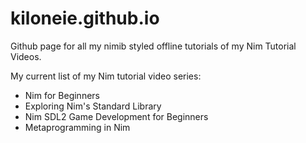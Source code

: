 # kiloneie.github.io
Github page for all my nimib styled offline tutorials of my Nim Tutorial Videos.

My current list of my Nim tutorial video series:
- Nim for Beginners
- Exploring Nim's Standard Library
- Nim SDL2 Game Development for Beginners
- Metaprogramming in Nim
